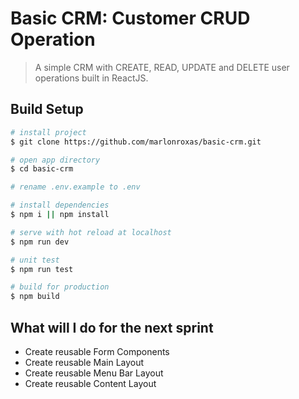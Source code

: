 # Basic CRM: Customer CRUD Operation

> A simple CRM with CREATE, READ, UPDATE and DELETE user operations built in ReactJS.

## Build Setup

```bash
# install project
$ git clone https://github.com/marlonroxas/basic-crm.git

# open app directory
$ cd basic-crm

# rename .env.example to .env

# install dependencies
$ npm i || npm install

# serve with hot reload at localhost
$ npm run dev

# unit test
$ npm run test

# build for production
$ npm build
```

## What will I do for the next sprint
* Create reusable Form Components
* Create reusable Main Layout
* Create reusable Menu Bar Layout
* Create reusable Content Layout